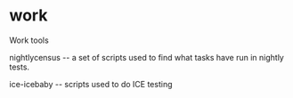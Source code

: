 work
====

Work tools

nightlycensus -- a set of scripts used to find what tasks have run in nightly tests.

ice-icebaby -- scripts used to do ICE testing
